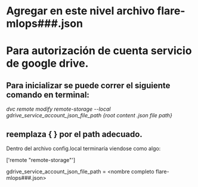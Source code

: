 # Agregar en este nivel archivo flare-mlops###.json
# Para autorización de cuenta servicio de google drive.
## Para inicializar se puede correr el siguiente comando en terminal:
*dvc remote modify remote-storage --local  gdrive_service_account_json_file_path {root content .json file path}*
## reemplaza { } por el path adecuado.
Dentro del archivo config.local terminaría viendose como algo:

['remote "remote-storage"']

gdrive_service_account_json_file_path = <nombre completo flare-mlops###.json>